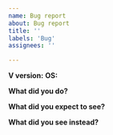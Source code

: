 ```yaml
---
name: Bug report
about: Bug report
title: ''
labels: 'Bug'
assignees: ''

---
```


<!-- Please make sure to run `v up` before reporting any issues as it may have already been fixed.
     It's also advisable to update all relevant modules using `v outdated` and `v install` -->

<!-- You can use `v doctor` to fill up the next fields -->
**V version:** 
**OS:** 

**What did you do?**


**What did you expect to see?**

 
**What did you see instead?**

